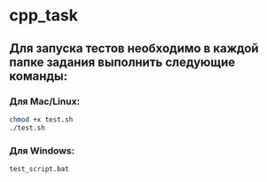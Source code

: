 # cpp_task
## Для запуска тестов необходимо в каждой папке задания выполнить следующие команды:

### Для Mac/Linux:
```bash
chmod +x test.sh
./test.sh
```

### Для Windows:
```bash
test_script.bat
```
